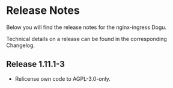 # Release Notes

Below you will find the release notes for the nginx-ingress Dogu.

Technical details on a release can be found in the corresponding Changelog.

## Release 1.11.1-3
* Relicense own code to AGPL-3.0-only.